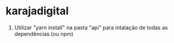 # karajadigital

1. Utilizar "yarn install" na pasta "api" para intalação de todas as dependências (ou npm)

